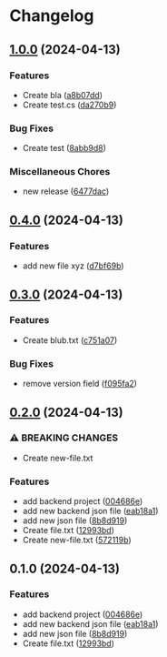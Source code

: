 # Changelog

## [1.0.0](https://github.com/chwun/release-please-test/compare/v0.4.0...v1.0.0) (2024-04-13)


### Features

* Create bla ([a8b07dd](https://github.com/chwun/release-please-test/commit/a8b07ddeca58b3df9294a7b45a6f180b264b765d))
* Create test.cs ([da270b9](https://github.com/chwun/release-please-test/commit/da270b9d86bf242592d126a05a68bfc713314449))


### Bug Fixes

* Create test ([8abb9d8](https://github.com/chwun/release-please-test/commit/8abb9d8d978a1c5f90737d32d934f980e6e7f3ff))


### Miscellaneous Chores

* new release ([6477dac](https://github.com/chwun/release-please-test/commit/6477dac7d809e585619d5c1aaa4005eb89e5756c))

## [0.4.0](https://github.com/chwun/release-please-test/compare/v0.3.0...v0.4.0) (2024-04-13)


### Features

* add new file xyz ([d7bf69b](https://github.com/chwun/release-please-test/commit/d7bf69b16507339b721d9bd42c990ec90994bef1))

## [0.3.0](https://github.com/chwun/release-please-test/compare/v0.2.0...v0.3.0) (2024-04-13)


### Features

* Create blub.txt ([c751a07](https://github.com/chwun/release-please-test/commit/c751a07ac2f15b910f51f07aaf6396c983e3b572))


### Bug Fixes

* remove version field ([f095fa2](https://github.com/chwun/release-please-test/commit/f095fa27031a80c3eb08fc78d4883a42dbf811e1))

## [0.2.0](https://github.com/chwun/release-please-test/compare/v0.1.0...v0.2.0) (2024-04-13)


### ⚠ BREAKING CHANGES

* Create new-file.txt

### Features

* add backend project ([004686e](https://github.com/chwun/release-please-test/commit/004686e3c03df59a33e1813cd9840a81d7133db8))
* add new backend json file ([eab18a1](https://github.com/chwun/release-please-test/commit/eab18a144ceaa8f233b04102720b4022ab41cc0b))
* add new json file ([8b8d919](https://github.com/chwun/release-please-test/commit/8b8d919a223ff0209bafd4446c90eb77b8ca6ee8))
* Create file.txt ([12993bd](https://github.com/chwun/release-please-test/commit/12993bdb1fd0857584d4baa19458b2ce1ba0f512))
* Create new-file.txt ([572119b](https://github.com/chwun/release-please-test/commit/572119b141711c010d69c5e470abdc03e8b7fdc8))

## 0.1.0 (2024-04-13)


### Features

* add backend project ([004686e](https://github.com/chwun/release-please-test/commit/004686e3c03df59a33e1813cd9840a81d7133db8))
* add new backend json file ([eab18a1](https://github.com/chwun/release-please-test/commit/eab18a144ceaa8f233b04102720b4022ab41cc0b))
* add new json file ([8b8d919](https://github.com/chwun/release-please-test/commit/8b8d919a223ff0209bafd4446c90eb77b8ca6ee8))
* Create file.txt ([12993bd](https://github.com/chwun/release-please-test/commit/12993bdb1fd0857584d4baa19458b2ce1ba0f512))
